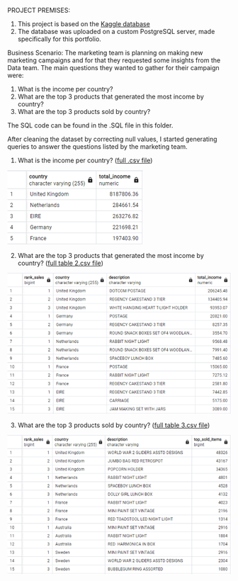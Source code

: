 PROJECT PREMISES:
1. This project is based on the [Kaggle database](https://www.kaggle.com/datasets/carrie1/ecommerce-data/data)
2. The database was uploaded on a custom PostgreSQL server, made specifically for this portfolio.

Business Scenario:
The marketing team is planning on making new marketing campaigns and for that they requested some insights from the Data team.
The main questions they wanted to gather for their campaign were:
1. What is the income per country?
2. What are the top 3 products that generated the most income by country?
3. What are the top 3 products sold by country? 

The SQL code can be found in the .SQL file in this folder.

After cleaning the dataset by correcting null values, I started generating queries to answer the questions listed by the marketing team.

1. What is the income per country? ([full .csv file](https://github.com/enzoant/Data-Analysis-Portfolio/blob/Data-Analysis/SQL/Customer%20Segmentation/images%20and%20.csv%20files/customer%20segmentation%20table%201.csv)) 

![Here's the generated table from the query](https://github.com/enzoant/Data-Analysis-Portfolio/blob/Data-Analysis/SQL/Customer%20Segmentation/images%20and%20.csv%20files/customer%20segmentation%20table%201%20(top%205).png?raw=true)



2. What are the top 3 products that generated the most income by country? ([full table 2.csv file](https://github.com/enzoant/Data-Analysis-Portfolio/blob/Data-Analysis/SQL/Customer%20Segmentation/images%20and%20.csv%20files/customer%20segmentation%20table%202.csv))

![Here's the generated table from the query](https://github.com/enzoant/Data-Analysis-Portfolio/blob/Data-Analysis/SQL/Customer%20Segmentation/images%20and%20.csv%20files/customer%20segmentation%20table%202%20(top%205).png)


3. What are the top 3 products sold by country? ([full table 3.csv file](https://github.com/enzoant/Data-Analysis-Portfolio/blob/Data-Analysis/SQL/Customer%20Segmentation/images%20and%20.csv%20files/customer%20segmentation%20table%203.csv))

![Here's the generated table from the query](https://github.com/enzoant/Data-Analysis-Portfolio/blob/Data-Analysis/SQL/Customer%20Segmentation/images%20and%20.csv%20files/customer%20segmentation%20table%203%20(top%205).png)


